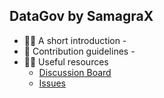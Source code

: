 ## DataGov by SamagraX

- 🙋‍♀️ A short introduction - <Placeholder>
- 🌈 Contribution guidelines - <Placeholder>
- 👩‍💻 Useful resources
  - [Discussion Board](https://github.com/orgs/DataGov-SamagraX/discussions)
  - [Issues](https://github.com/DataGov-SamagraX/.github/issues)
